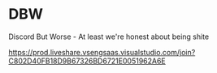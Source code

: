 # DBW
Discord But Worse - At least we're honest about being shite


https://prod.liveshare.vsengsaas.visualstudio.com/join?C802D40FB18D9B67326BD6721E0051962A6E